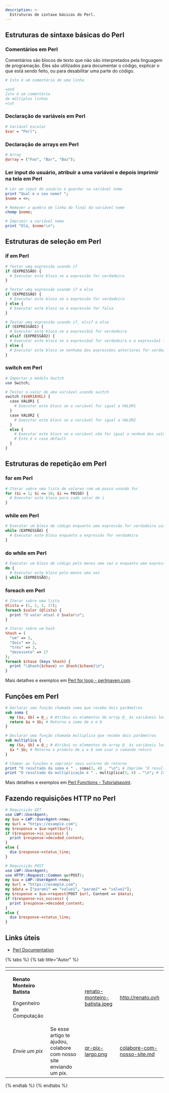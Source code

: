 ```yaml
---
description: >-
  Estruturas de sintaxe básicas do Perl.
---
```

## Estruturas de sintaxe básicas do Perl

### Comentários em Perl

Comentários são blocos de texto que não são interpretados pela linguagem de programação. Eles são utilizados para documentar o código, explicar o que está sendo feito, ou para desabilitar uma parte do código.

```perl
# Isto é um comentário de uma linha

=pod
Isto é um comentário
de múltiplas linhas
=cut
```

### Declaração de variáveis em Perl

```perl
# Variável escalar
$var = "Perl";
```

### Declaração de arrays em Perl

```perl
# Array
@array = ("Foo", "Bar", "Baz");
```

### Ler input do usuário, atribuir a uma variável e depois imprimir na tela em Perl

```perl
# Ler um input do usuário e guardar na variável nome
print "Qual é o seu nome? ";
$nome = <>;

# Remover a quebra de linha do final da variável nome
chomp $nome;

# Imprimir a variável nome
print "Olá, $nome!\n";
```

## Estruturas de seleção em Perl

### if em Perl

```perl
# Testar uma expressão usando if
if (EXPRESSÃO) {
  # Executar este bloco se a expressão for verdadeira
}

# Testar uma expressão usando if e else
if (EXPRESSÃO) {
  # Executar este bloco se a expressão for verdadeira
} else {
  # Executar este bloco se a expressão for falsa
}

# Testar uma expressão usando if, elsif e else
if (EXPRESSÃO1) {
  # Executar este bloco se a expressão1 for verdadeira
} elsif (EXPRESSÃO2) {
  # Executar este bloco se a expressão2 for verdadeira e a expressão1 for falsa
} else {
  # Executar este bloco se nenhuma das expressões anteriores for verdadeira
}
```

### switch em Perl

```perl
# Importar o módulo Switch
use Switch;

# Testar o valor de uma variável usando switch
switch ($VARIÁVEL) {
  case VALOR1 {
    # Executar este bloco se a variável for igual a VALOR1
  }
  case VALOR2 {
    # Executar este bloco se a variável for igual a VALOR2
  }
  else {
    # Executar este bloco se a variável não for igual a nenhum dos valores anteriores
    # Este é o caso default
  }
}
```

## Estruturas de repetição em Perl

### for em Perl

```perl
# Iterar sobre uma lista de valores com um passo usando for
for ($i = 1; $i <= 10; $i += PASSO) {
  # Executar este bloco para cada valor de i
}
```

### while em Perl

```perl
# Executar um bloco de código enquanto uma expressão for verdadeira usando while
while (EXPRESSÃO) {
  # Executar este bloco enquanto a expressão for verdadeira
}
```

### do while em Perl

```perl
# Executar um bloco de código pelo menos uma vez e enquanto uma expressão for verdadeira usando do-while
do {
  # Executar este bloco pelo menos uma vez
} while (EXPRESSÃO);
```

### foreach em Perl

```perl
# Iterar sobre uma lista
@lista = (1, 2, 3, 17);
foreach $valor (@lista) {
  print "O valor atual é $valor\n";
}

# Iterar sobre um hash
%hash = (
  "um" => 1,
  "dois" => 2,
  "três" => 3,
  "dezessete" => 17
);
foreach $chave (keys %hash) {
  print "\$hash{$chave} => $hash{$chave}\n";
}
```

Mais detalhes e exemplos em [Perl for loop - perlmaven.com](https://perlmaven.com/perl-for-loop).

## Funções em Perl

```perl
# Declarar uma função chamada soma que recebe dois parâmetros
sub soma {
  my ($a, $b) = @_; # Atribui os elementos do array @_ às variáveis locais a e b
  return $a + $b; # Retorna a soma de a e b
}

# Declarar uma função chamada multiplica que recebe dois parâmetros
sub multiplica {
  my ($a, $b) = @_; # Atribui os elementos do array @_ às variáveis locais a e b
  $a * $b; # Retorna o produto de a e b sem usar o comando return
}

# Chamar as funções e imprimir seus valores de retorno
print "O resultado da soma é " . soma(3, 4) . "\n"; # Imprime "O resultado da soma é 7"
print "O resultado da multiplicação é " . multiplica(3, 4) . "\n"; # Imprime "O resultado da multiplicação é 12"
```

Mais detalhes e exemplos em [Perl Functions - Tutorialspoint](https://www.tutorialspoint.com/perl/perl_functions.htm).

## Fazendo requisições HTTP no Perl

```perl
# Requisição GET
use LWP::UserAgent;
my $ua = LWP::UserAgent->new;
my $url = "https://example.com";
my $response = $ua->get($url);
if ($response->is_success) {
  print $response->decoded_content;
}
else {
  die $response->status_line;
}

# Requisição POST
use LWP::UserAgent;
use HTTP::Request::Common qw(POST);
my $ua = LWP::UserAgent->new;
my $url = "https://example.com";
my $data = ["param1" => "value1", "param2" => "value2"];
my $response = $ua->request(POST $url, Content => $data);
if ($response->is_success) {
  print $response->decoded_content;
}
else {
  die $response->status_line;
}
```

## Links úteis

- [Perl Documentation](https://perldoc.perl.org/)

{% tabs %}
{% tab title="Autor" %}
<table data-card-size="large" data-view="cards"><thead><tr><th data-type="users" data-multiple></th><th></th><th></th><th data-hidden data-card-cover data-type="files"></th><th data-hidden data-card-target data-type="content-ref"></th></tr></thead><tbody><tr><td></td><td><p><strong>Renato Monteiro Batista</strong></p><p>Engenheiro de Computação</p></td><td></td><td><a href="../../.gitbook/assets/renato-monteiro-batista.jpeg">renato-monteiro-batista.jpeg</a></td><td><a href="http://renato.ovh">http://renato.ovh</a></td></tr><tr><td></td><td><em>Envie um pix</em></td><td>Se esse artigo te ajudou, colabore com nosso site enviando um pix.</td><td><a href="../../.gitbook/assets/qr-pix-largo.png">qr-pix-largo.png</a></td><td><a href="../../colabore-com-nosso-site.md">colabore-com-nosso-site.md</a></td></tr></tbody></table>
{% endtab %}
{% endtabs %}
